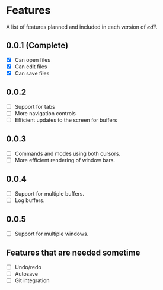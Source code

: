 # Features

A list of features planned and included in each version 
of *edil*.

## 0.0.1 (Complete)

- [x] Can open files
- [x] Can edit files
- [x] Can save files

## 0.0.2

- [ ] Support for tabs
- [ ] More navigation controls
- [ ] Efficient updates to the screen for buffers

## 0.0.3

- [ ] Commands and modes using both cursors.
- [ ] More efficient rendering of window bars.

## 0.0.4

- [ ] Support for multiple buffers.
- [ ] Log buffers.

## 0.0.5

- [ ] Support for multiple windows.

## Features that are needed sometime

- [ ] Undo/redo
- [ ] Autosave
- [ ] Git integration
